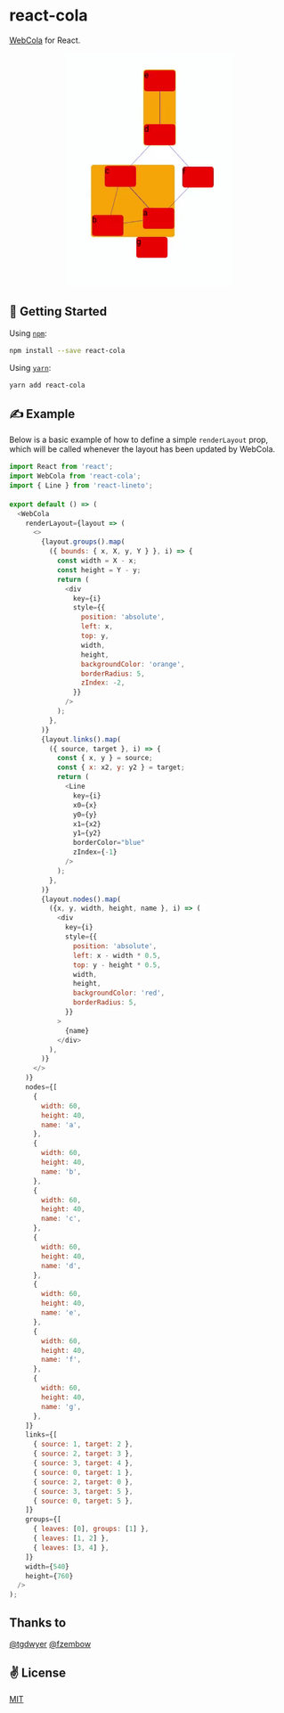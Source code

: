 # react-cola
[WebCola](https://github.com/tgdwyer/WebCola) for React.

<p align="center">
  <img src="./assets/demo.gif" width="300" height="420">
</p>

## 🚀 Getting Started

Using [`npm`]():

```bash
npm install --save react-cola
```

Using [`yarn`]():

```bash
yarn add react-cola
```

## ✍️ Example

Below is a basic example of how to define a simple `renderLayout` prop, which will be called whenever the layout has been updated by WebCola.

```javascript
import React from 'react';
import WebCola from 'react-cola';
import { Line } from 'react-lineto';

export default () => (
  <WebCola
    renderLayout={layout => (
      <>
        {layout.groups().map(
          ({ bounds: { x, X, y, Y } }, i) => {
            const width = X - x;
            const height = Y - y;
            return (
              <div
                key={i}
                style={{
                  position: 'absolute',
                  left: x,
                  top: y,
                  width,
                  height,
                  backgroundColor: 'orange',
                  borderRadius: 5,
                  zIndex: -2,
                }}
              />
            );
          },
        )}
        {layout.links().map(
          ({ source, target }, i) => {
            const { x, y } = source;
            const { x: x2, y: y2 } = target;
            return (
              <Line
                key={i}
                x0={x}
                y0={y}
                x1={x2}
                y1={y2}
                borderColor="blue"
                zIndex={-1}
              />
            );
          },
        )}
        {layout.nodes().map(
          ({x, y, width, height, name }, i) => (
            <div
              key={i}
              style={{
                position: 'absolute',
                left: x - width * 0.5,
                top: y - height * 0.5,
                width,
                height,
                backgroundColor: 'red',
                borderRadius: 5,
              }}
            >
              {name}
            </div>
          ),
        )}
      </>
    )}
    nodes={[
      {
        width: 60,
        height: 40,
        name: 'a',
      },
      {
        width: 60,
        height: 40,
        name: 'b',
      },
      {
        width: 60,
        height: 40,
        name: 'c',
      },
      {
        width: 60,
        height: 40,
        name: 'd',
      },
      {
        width: 60,
        height: 40,
        name: 'e',
      },
      {
        width: 60,
        height: 40,
        name: 'f',
      },
      {
        width: 60,
        height: 40,
        name: 'g',
      },
    ]}
    links={[
      { source: 1, target: 2 },
      { source: 2, target: 3 },
      { source: 3, target: 4 },
      { source: 0, target: 1 },
      { source: 2, target: 0 },
      { source: 3, target: 5 },
      { source: 0, target: 5 },
    ]}
    groups={[
      { leaves: [0], groups: [1] },
      { leaves: [1, 2] },
      { leaves: [3, 4] },
    ]}
    width={540}
    height={760}
  />
);
```

## Thanks to
[@tgdwyer](https://github.com/tgdwyer)
[@fzembow](https://github.com/fzembow)

## ✌️ License
[MIT](https://opensource.org/licenses/MIT)
